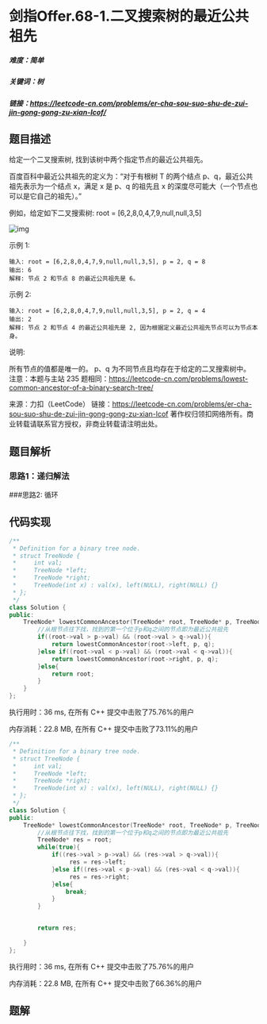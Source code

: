 # 剑指Offer.68-1.二叉搜索树的最近公共祖先

##### 难度：简单

##### 关键词：树

##### 链接：https://leetcode-cn.com/problems/er-cha-sou-suo-shu-de-zui-jin-gong-gong-zu-xian-lcof/

## 题目描述

给定一个二叉搜索树, 找到该树中两个指定节点的最近公共祖先。

百度百科中最近公共祖先的定义为：“对于有根树 T 的两个结点 p、q，最近公共祖先表示为一个结点 x，满足 x 是 p、q 的祖先且 x 的深度尽可能大（一个节点也可以是它自己的祖先）。”

例如，给定如下二叉搜索树:  root = [6,2,8,0,4,7,9,null,null,3,5]

![img](https://assets.leetcode-cn.com/aliyun-lc-upload/uploads/2018/12/14/binarysearchtree_improved.png)

 示例 1:

```
输入: root = [6,2,8,0,4,7,9,null,null,3,5], p = 2, q = 8
输出: 6 
解释: 节点 2 和节点 8 的最近公共祖先是 6。
```

示例 2:

```
输入: root = [6,2,8,0,4,7,9,null,null,3,5], p = 2, q = 4
输出: 2
解释: 节点 2 和节点 4 的最近公共祖先是 2, 因为根据定义最近公共祖先节点可以为节点本身。
```



说明:

所有节点的值都是唯一的。
p、q 为不同节点且均存在于给定的二叉搜索树中。
注意：本题与主站 235 题相同：https://leetcode-cn.com/problems/lowest-common-ancestor-of-a-binary-search-tree/

来源：力扣（LeetCode）
链接：https://leetcode-cn.com/problems/er-cha-sou-suo-shu-de-zui-jin-gong-gong-zu-xian-lcof
著作权归领扣网络所有。商业转载请联系官方授权，非商业转载请注明出处。

## 题目解析

### 思路1：递归解法

###思路2: 循环

## 代码实现

```c++
/**
 * Definition for a binary tree node.
 * struct TreeNode {
 *     int val;
 *     TreeNode *left;
 *     TreeNode *right;
 *     TreeNode(int x) : val(x), left(NULL), right(NULL) {}
 * };
 */
class Solution {
public:
    TreeNode* lowestCommonAncestor(TreeNode* root, TreeNode* p, TreeNode* q) {
        //从根节点往下找，找到的第一个位于p和q之间的节点即为最近公共祖先
        if((root->val > p->val) && (root->val > q->val)){
            return lowestCommonAncestor(root->left, p, q);
        }else if((root->val < p->val) && (root->val < q->val)){
            return lowestCommonAncestor(root->right, p, q);
        }else{
            return root;
        }
    }
};
```

执行用时：36 ms, 在所有 C++ 提交中击败了75.76%的用户

内存消耗：22.8 MB, 在所有 C++ 提交中击败了73.11%的用户

```c++
/**
 * Definition for a binary tree node.
 * struct TreeNode {
 *     int val;
 *     TreeNode *left;
 *     TreeNode *right;
 *     TreeNode(int x) : val(x), left(NULL), right(NULL) {}
 * };
 */
class Solution {
public:
    TreeNode* lowestCommonAncestor(TreeNode* root, TreeNode* p, TreeNode* q) {
        //从根节点往下找，找到的第一个位于p和q之间的节点即为最近公共祖先
        TreeNode* res = root;
        while(true){
            if((res->val > p->val) && (res->val > q->val)){
                 res = res->left;
            }else if((res->val < p->val) && (res->val < q->val)){
                 res = res->right;
            }else{
                break;
            }
        }
        

        return res;
        
    }
};
```

执行用时：36 ms, 在所有 C++ 提交中击败了75.76%的用户

内存消耗：22.8 MB, 在所有 C++ 提交中击败了66.36%的用户

## 题解

